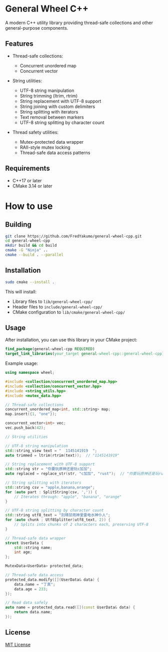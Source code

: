 # General Wheel C++

A modern C++ utility library providing thread-safe collections and other general-purpose components.

## Features

- Thread-safe collections:
  - Concurrent unordered map
  - Concurrent vector

- String utilities:
  - UTF-8 string manipulation
  - String trimming (ltrim, rtrim)
  - String replacement with UTF-8 support
  - String joining with custom delimiters
  - String splitting with iterators
  - Text removal between markers
  - UTF-8 string splitting by character count

- Thread safety utilities:
  - Mutex-protected data wrapper
  - RAII-style mutex locking
  - Thread-safe data access patterns

## Requirements

- C++17 or later
- CMake 3.14 or later

# How to use
## Building

```bash
git clone https://github.com/FredYakumo/general-wheel-cpp.git
cd general-wheel-cpp
mkdir build && cd build
cmake -G "Ninja" ..
cmake --build . --parallel
```

## Installation

```bash
sudo cmake --install .
```

This will install:
- Library files to `lib/general-wheel-cpp/`
- Header files to `include/general-wheel-cpp/`
- CMake configuration to `lib/cmake/general-wheel-cpp/`

## Usage

After installation, you can use this library in your CMake project:

```cmake
find_package(general-wheel-cpp REQUIRED)
target_link_libraries(your_target general-wheel-cpp::general-wheel-cpp)
```

Example usage:

```cpp
using namespace wheel;

#include <collection/concurrent_unordered_map.hpp>
#include <collection/concurrent_vector.hpp>
#include <string_utils.hpp>
#include <mutex_data.hpp>

// Thread-safe collections
concurrent_unordered_map<int, std::string> map;
map.insert({1, "one"});

concurrent_vector<int> vec;
vec.push_back(42);

// String utilities

// UTF-8 string manipulation
std::string_view text = "  1145141919  ";
auto trimmed = ltrim(rtrim(text));  // "1145141919"

// String replacement with UTF-8 support
std::string str = "你要玩原神还是玩c加加";
auto replaced = replace_str(str, "c加加", "rust");  // "你要玩原神还是玩rust"

// String splitting with iterators
std::string csv = "apple,banana,orange";
for (auto part : SplitString(csv, ',')) {
    // Iterates through: "apple", "banana", "orange"
}

// UTF-8 string splitting by character count
std::string utf8_text = "刻晴甘雨神里雷电水神仆人";
for (auto chunk : Utf8Splitter(utf8_text, 2)) {
    // Splits into chunks of 2 characters each, preserving UTF-8
}

// Thread-safe data wrapper
struct UserData {
    std::string name;
    int age;
};

MutexData<UserData> protected_data;

// Thread-safe data access
protected_data.modify([](UserData& data) {
    data.name = "丁真";
    data.age = 233;
});

// Read data safely
auto name = protected_data.read([](const UserData& data) {
    return data.name;
});
```

## License

[MIT License](LICENSE)